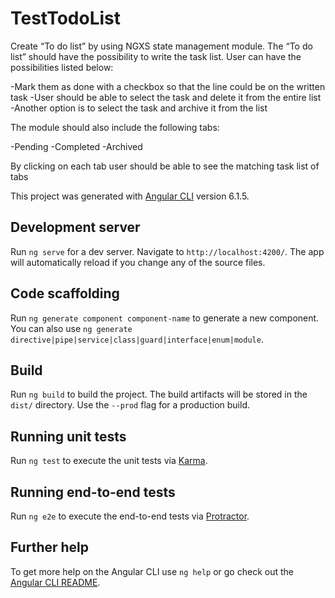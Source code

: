 # TestTodoList
Create “To do list” by using NGXS state management module.
The “To do list” should have the possibility to write the task list. User can have
the possibilities listed below:

-Mark them as done with a checkbox so that the line could be on the written task
-User should be able to select the task and delete it from the entire list
-Another option is to select the task and archive it from the list

The module should also include the following tabs:

-Pending
-Completed
-Archived

By clicking on each tab user should be able to see the matching task list of tabs


This project was generated with [Angular CLI](https://github.com/angular/angular-cli) version 6.1.5.

## Development server

Run `ng serve` for a dev server. Navigate to `http://localhost:4200/`. The app will automatically reload if you change any of the source files.

## Code scaffolding

Run `ng generate component component-name` to generate a new component. You can also use `ng generate directive|pipe|service|class|guard|interface|enum|module`.

## Build

Run `ng build` to build the project. The build artifacts will be stored in the `dist/` directory. Use the `--prod` flag for a production build.

## Running unit tests

Run `ng test` to execute the unit tests via [Karma](https://karma-runner.github.io).

## Running end-to-end tests

Run `ng e2e` to execute the end-to-end tests via [Protractor](http://www.protractortest.org/).

## Further help

To get more help on the Angular CLI use `ng help` or go check out the [Angular CLI README](https://github.com/angular/angular-cli/blob/master/README.md).
